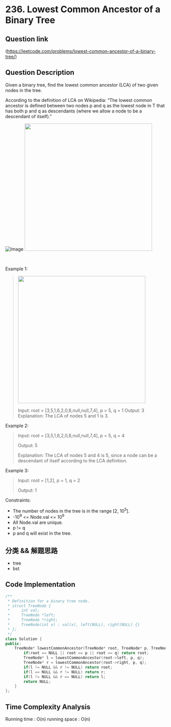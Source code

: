 # 236. Lowest Common Ancestor of a Binary Tree

## Question link
(https://leetcode.com/problems/lowest-common-ancestor-of-a-binary-tree/)

## Question Description

Given a binary tree, find the lowest common ancestor (LCA) of two given nodes in the tree.

According to the definition of LCA on Wikipedia: “The lowest common ancestor is defined between two nodes p and q as the lowest node in T that has both p and q as descendants (where we allow a node to be a descendant of itself).”


![Image]()
<img src="https://assets.leetcode.com/uploads/2018/12/14/binarytree.png" width="400" />

<br/>

Example 1:
> <img src="https://assets.leetcode.com/uploads/2018/12/14/binarytree.png" width="400" />
>
> Input: root = [3,5,1,6,2,0,8,null,null,7,4], p = 5, q = 1
> Output: 3
> Explanation: The LCA of nodes 5 and 1 is 3.

Example 2:
> Input: root = [3,5,1,6,2,0,8,null,null,7,4], p = 5, q = 4
>
> Output: 5
>
> Explanation: The LCA of nodes 5 and 4 is 5, since a node can be a descendant of itself according to the LCA definition.

Example 3:
> Input: root = [1,2], p = 1, q = 2
>
> Output: 1

Constraints:
- The number of nodes in the tree is in the range [2, 10<sup>5</sup>].
- -10<sup>9</sup> <= Node.val <= 10<sup>9</sup> 
- All Node.val are unique.
- p != q
- p and q will exist in the tree.

## 分类 && 解题思路
- tree
- bst

## Code Implementation
```c++
/**
 * Definition for a binary tree node.
 * struct TreeNode {
 *     int val;
 *     TreeNode *left;
 *     TreeNode *right;
 *     TreeNode(int x) : val(x), left(NULL), right(NULL) {}
 * };
 */
class Solution {
public:
    TreeNode* lowestCommonAncestor(TreeNode* root, TreeNode* p, TreeNode* q) {
        if(root == NULL || root == p || root == q) return root;
        TreeNode* l = lowestCommonAncestor(root->left, p, q);
        TreeNode* r = lowestCommonAncestor(root->right, p, q);
        if(l != NULL && r != NULL) return root;
        if(l == NULL && r != NULL) return r;
        if(l != NULL && r == NULL) return l;
        return NULL;
    }
};
```

## Time Complexity Analysis
Running time  : O(n)
running space : O(n)